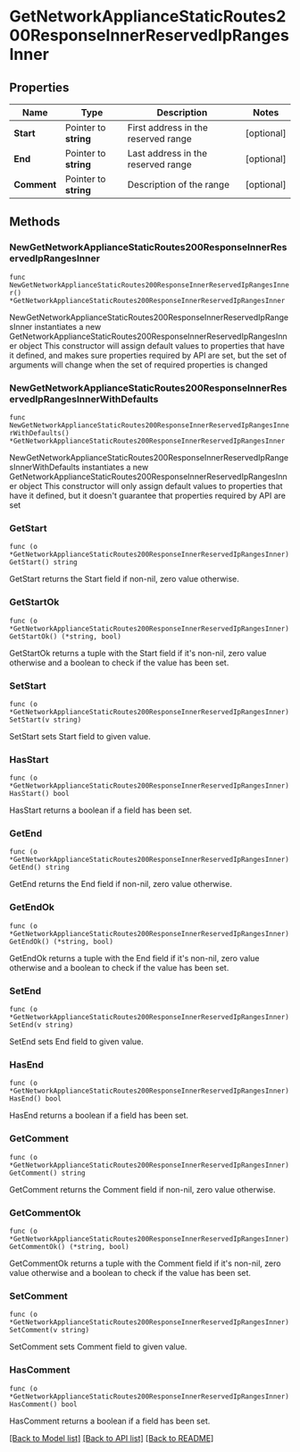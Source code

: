# GetNetworkApplianceStaticRoutes200ResponseInnerReservedIpRangesInner

## Properties

Name | Type | Description | Notes
------------ | ------------- | ------------- | -------------
**Start** | Pointer to **string** | First address in the reserved range | [optional] 
**End** | Pointer to **string** | Last address in the reserved range | [optional] 
**Comment** | Pointer to **string** | Description of the range | [optional] 

## Methods

### NewGetNetworkApplianceStaticRoutes200ResponseInnerReservedIpRangesInner

`func NewGetNetworkApplianceStaticRoutes200ResponseInnerReservedIpRangesInner() *GetNetworkApplianceStaticRoutes200ResponseInnerReservedIpRangesInner`

NewGetNetworkApplianceStaticRoutes200ResponseInnerReservedIpRangesInner instantiates a new GetNetworkApplianceStaticRoutes200ResponseInnerReservedIpRangesInner object
This constructor will assign default values to properties that have it defined,
and makes sure properties required by API are set, but the set of arguments
will change when the set of required properties is changed

### NewGetNetworkApplianceStaticRoutes200ResponseInnerReservedIpRangesInnerWithDefaults

`func NewGetNetworkApplianceStaticRoutes200ResponseInnerReservedIpRangesInnerWithDefaults() *GetNetworkApplianceStaticRoutes200ResponseInnerReservedIpRangesInner`

NewGetNetworkApplianceStaticRoutes200ResponseInnerReservedIpRangesInnerWithDefaults instantiates a new GetNetworkApplianceStaticRoutes200ResponseInnerReservedIpRangesInner object
This constructor will only assign default values to properties that have it defined,
but it doesn't guarantee that properties required by API are set

### GetStart

`func (o *GetNetworkApplianceStaticRoutes200ResponseInnerReservedIpRangesInner) GetStart() string`

GetStart returns the Start field if non-nil, zero value otherwise.

### GetStartOk

`func (o *GetNetworkApplianceStaticRoutes200ResponseInnerReservedIpRangesInner) GetStartOk() (*string, bool)`

GetStartOk returns a tuple with the Start field if it's non-nil, zero value otherwise
and a boolean to check if the value has been set.

### SetStart

`func (o *GetNetworkApplianceStaticRoutes200ResponseInnerReservedIpRangesInner) SetStart(v string)`

SetStart sets Start field to given value.

### HasStart

`func (o *GetNetworkApplianceStaticRoutes200ResponseInnerReservedIpRangesInner) HasStart() bool`

HasStart returns a boolean if a field has been set.

### GetEnd

`func (o *GetNetworkApplianceStaticRoutes200ResponseInnerReservedIpRangesInner) GetEnd() string`

GetEnd returns the End field if non-nil, zero value otherwise.

### GetEndOk

`func (o *GetNetworkApplianceStaticRoutes200ResponseInnerReservedIpRangesInner) GetEndOk() (*string, bool)`

GetEndOk returns a tuple with the End field if it's non-nil, zero value otherwise
and a boolean to check if the value has been set.

### SetEnd

`func (o *GetNetworkApplianceStaticRoutes200ResponseInnerReservedIpRangesInner) SetEnd(v string)`

SetEnd sets End field to given value.

### HasEnd

`func (o *GetNetworkApplianceStaticRoutes200ResponseInnerReservedIpRangesInner) HasEnd() bool`

HasEnd returns a boolean if a field has been set.

### GetComment

`func (o *GetNetworkApplianceStaticRoutes200ResponseInnerReservedIpRangesInner) GetComment() string`

GetComment returns the Comment field if non-nil, zero value otherwise.

### GetCommentOk

`func (o *GetNetworkApplianceStaticRoutes200ResponseInnerReservedIpRangesInner) GetCommentOk() (*string, bool)`

GetCommentOk returns a tuple with the Comment field if it's non-nil, zero value otherwise
and a boolean to check if the value has been set.

### SetComment

`func (o *GetNetworkApplianceStaticRoutes200ResponseInnerReservedIpRangesInner) SetComment(v string)`

SetComment sets Comment field to given value.

### HasComment

`func (o *GetNetworkApplianceStaticRoutes200ResponseInnerReservedIpRangesInner) HasComment() bool`

HasComment returns a boolean if a field has been set.


[[Back to Model list]](../README.md#documentation-for-models) [[Back to API list]](../README.md#documentation-for-api-endpoints) [[Back to README]](../README.md)


